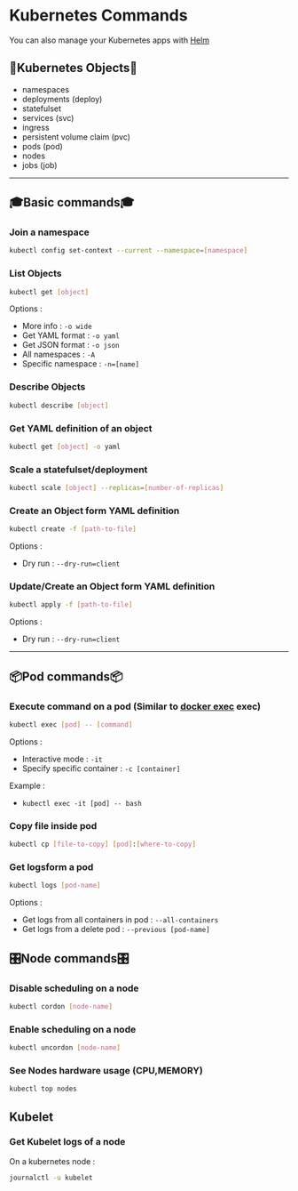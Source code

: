 # Kubernetes Commands

You can also manage your Kubernetes apps with [Helm](Helm/Helm_Commands.md)

## 🧩Kubernetes Objects🧩

- namespaces
- deployments (deploy)
- statefulset
- services (svc)
- ingress
- persistent volume claim (pvc)
- pods (pod)
- nodes
- jobs (job)

---

## 🎓Basic commands🎓

### Join a namespace

``` bash
kubectl config set-context --current --namespace=[namespace]
```

### List Objects

``` bash
kubectl get [object]
```

Options :

- More info : `-o wide`
- Get YAML format : `-o yaml`
- Get JSON format : `-o json`
- All namespaces : `-A`
- Specific namespace : `-n=[name]`

### Describe Objects

``` bash
kubectl describe [object]
```

### Get YAML definition of an object

``` bash
kubectl get [object] -o yaml
```

### Scale a statefulset/deployment

``` bash
kubectl scale [object] --replicas=[number-of-replicas]
```

### Create an Object form YAML definition

``` bash
kubectl create -f [path-to-file]
```

Options :

- Dry run : `--dry-run=client`

### Update/Create an Object form YAML definition

``` bash
kubectl apply -f [path-to-file]
```

Options :

- Dry run : `--dry-run=client`

---

## 📦Pod commands📦

### Execute command on a pod (Similar to [docker exec](../Docker/Docker_Commands.md#execute-command-in-container) exec)

``` bash
kubectl exec [pod] -- [command]
```

Options :

- Interactive mode : `-it`
- Specify specific container : `-c [container]`

Example :

- `kubectl exec -it [pod] -- bash`

### Copy file inside pod

``` bash
kubectl cp [file-to-copy] [pod]:[where-to-copy]
```

### Get logsform a pod

```bash
kubectl logs [pod-name]
```

Options :

- Get logs from all containers in pod : `--all-containers`
- Get logs from a delete pod : `--previous [pod-name]`


## 🎛️Node commands🎛️

### Disable scheduling on a node

``` bash
kubectl cordon [node-name]
```

### Enable scheduling on a node

``` bash
kubectl uncordon [node-name]
```

### See Nodes hardware usage (CPU,MEMORY)

``` bash
kubectl top nodes
```

## Kubelet

### Get Kubelet logs of a node

On a kubernetes node :

```bash
journalctl -u kubelet
```
